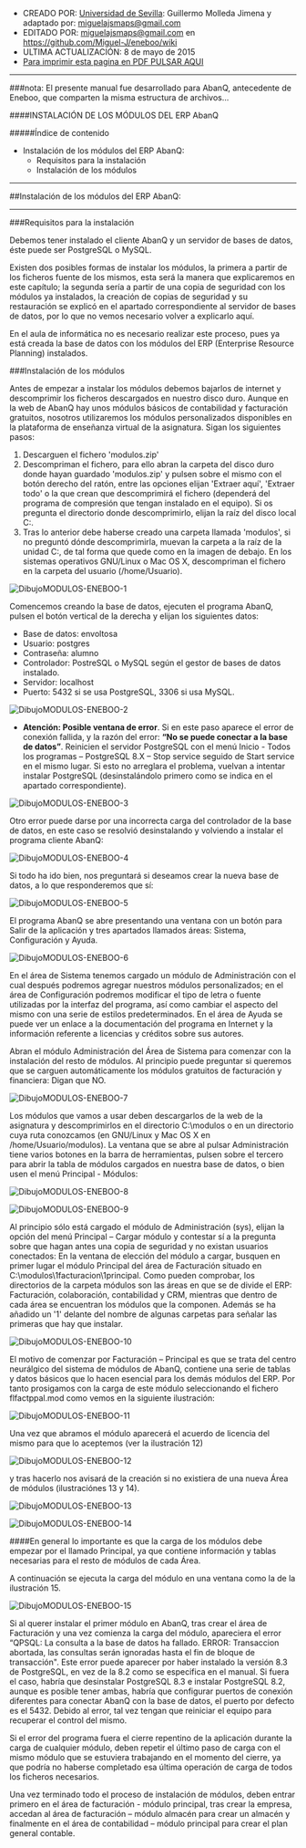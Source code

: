 * CREADO POR: [Universidad de Sevilla](http://www.us.es): Guillermo Molleda Jimena y adaptado por: miguelajsmaps@gmail.com
* EDITADO POR: miguelajsmaps@gmail.com en https://github.com/Miguel-J/eneboo/wiki
* ULTIMA ACTUALIZACIÓN: 8 de mayo de 2015
* [Para imprimir esta pagina en PDF PULSAR AQUI](https://gitprint.com/Miguel-J/eneboo/wiki/Instalacion-modulos-UNIV.SEVILLA)

----
###nota: El presente manual fue desarrollado para AbanQ, antecedente de Eneboo, que comparten la misma estructura de archivos...


####INSTALACIÓN DE LOS MÓDULOS DEL ERP AbanQ

#####Índice de contenido
* Instalación de los módulos del ERP AbanQ:
     * Requisitos para la instalación
     * Instalación de los módulos

---
##Instalación de los módulos del ERP AbanQ:

---
###Requisitos para la instalación

Debemos tener instalado el cliente AbanQ y un servidor de bases de datos, éste puede ser PostgreSQL o MySQL.

Existen dos posibles formas de instalar los módulos, la primera a partir de los ficheros fuente de los mismos, esta será la manera que explicaremos en este capítulo; la segunda sería a partir de una copia de seguridad con los módulos ya instalados, la creación de copias de seguridad y su restauración se explicó en el apartado correspondiente al servidor de bases de datos, por lo que no vemos necesario volver a explicarlo aquí.

En el aula de informática no es necesario realizar este proceso, pues ya está creada la base de datos con los módulos del ERP (Enterprise Resource Planning) instalados.

###Instalación de los módulos

Antes de empezar a instalar los módulos debemos bajarlos de internet y descomprimir los ficheros descargados en nuestro disco duro. Aunque en la web de AbanQ hay unos módulos básicos de contabilidad y facturación gratuitos, nosotros utilizaremos los módulos personalizados disponibles en la plataforma de enseñanza virtual de la asignatura. Sigan los siguientes pasos:

1. Descarguen el fichero 'modulos.zip'
2. Descompriman el fichero, para ello abran la carpeta del disco duro donde hayan guardado 'modulos.zip' y pulsen sobre el mismo con el botón derecho del ratón, entre las opciones elijan 'Extraer aquí', 'Extraer todo' o la que crean que descomprimirá el fichero (dependerá del programa de compresión que tengan instalado en el equipo). Si os pregunta el directorio donde descomprimirlo, elijan la raíz del disco local C:.
3. Tras lo anterior debe haberse creado una carpeta llamada 'modulos', si no preguntó dónde descomprimirla, muevan la carpeta a la raíz de la unidad C:, de tal forma que quede como en la imagen de debajo. En los sistemas operativos GNU/Linux o Mac OS X, descompriman el fichero en la carpeta del usuario (/home/Usuario).


![DibujoMODULOS-ENEBOO-1](https://github.com/Miguel-J/eneboo/blob/master/imagen/univ-sevilla-abanq-MODULOS/Dibujo%201.PNG)

Comencemos creando la base de datos, ejecuten el programa AbanQ, pulsen el botón vertical de la derecha y elijan los siguientes datos:

* Base de datos: envoltosa
* Usuario: postgres
* Contraseña: alumno
* Controlador: PostreSQL o MySQL según el gestor de bases de datos instalado.
* Servidor: localhost
* Puerto: 5432 si se usa PostgreSQL, 3306 si usa MySQL.

![DibujoMODULOS-ENEBOO-2](https://github.com/Miguel-J/eneboo/blob/master/imagen/univ-sevilla-abanq-MODULOS/Dibujo-2.PNG)


* **Atención: Posible ventana de error**. Si en este paso aparece el error de conexión fallida, y la razón del error: **“No se puede conectar a la base de datos”**. Reinicien el servidor PostgreSQL con el menú Inicio - Todos los programas – PostgreSQL 8.X – Stop service seguido de Start service en el mismo lugar. Si esto no arreglara el problema, vuelvan a intentar instalar PostgreSQL (desinstalándolo primero como se indica en el apartado correspondiente).

![DibujoMODULOS-ENEBOO-3](https://github.com/Miguel-J/eneboo/blob/master/imagen/univ-sevilla-abanq-MODULOS/Dibujo-3.PNG)

Otro error puede darse por una incorrecta carga del controlador de la base de datos, en este caso se resolvió desinstalando y volviendo a instalar el programa cliente AbanQ:

![DibujoMODULOS-ENEBOO-4](https://github.com/Miguel-J/eneboo/blob/master/imagen/univ-sevilla-abanq-MODULOS/Dibujo-4.PNG)

Si todo ha ido bien, nos preguntará si deseamos crear la nueva base de datos, a lo que responderemos que sí:

![DibujoMODULOS-ENEBOO-5](https://github.com/Miguel-J/eneboo/blob/master/imagen/univ-sevilla-abanq-MODULOS/Dibujo-5.PNG)

El programa AbanQ se abre presentando una ventana con un botón para Salir de la aplicación y tres apartados llamados áreas: Sistema, Configuración y Ayuda.

![DibujoMODULOS-ENEBOO-6](https://github.com/Miguel-J/eneboo/blob/master/imagen/univ-sevilla-abanq-MODULOS/Dibujo-6.PNG)

En el área de Sistema tenemos cargado un módulo de Administración con el cual después podremos agregar nuestros módulos personalizados; en el área de Configuración podremos modificar el tipo de letra o fuente utilizadas por la interfaz del programa, así como cambiar el aspecto del mismo con una serie de estilos predeterminados. En el área de Ayuda se puede ver un enlace a la documentación del programa en Internet y la información referente a licencias y créditos sobre sus autores.

Abran el módulo Administración del Área de Sistema para comenzar con la instalación del resto de módulos. Al principio puede preguntar si queremos que se carguen automáticamente los módulos gratuitos de facturación y financiera: Digan que NO.

![DibujoMODULOS-ENEBOO-7](https://github.com/Miguel-J/eneboo/blob/master/imagen/univ-sevilla-abanq-MODULOS/Dibujo-7.PNG)

Los módulos que vamos a usar deben descargarlos de la web de la asignatura y  descomprimirlos en el directorio C:\modulos o en un directorio cuya ruta conozcamos (en GNU/Linux y Mac OS X en /home/Usuario/modulos). La ventana que se abre al pulsar Administración tiene varios botones en la barra de herramientas, pulsen sobre el tercero para abrir la tabla de módulos cargados en nuestra base de datos, o bien usen el menú Principal - Módulos:

![DibujoMODULOS-ENEBOO-8](https://github.com/Miguel-J/eneboo/blob/master/imagen/univ-sevilla-abanq-MODULOS/Dibujo-8.PNG)

![DibujoMODULOS-ENEBOO-9](https://github.com/Miguel-J/eneboo/blob/master/imagen/univ-sevilla-abanq-MODULOS/Dibujo-9.PNG)


Al principio sólo está cargado el módulo de Administración (sys), elijan la opción del menú Principal – Cargar módulo y contestar sí a la pregunta sobre que hagan antes una copia de seguridad y no existan usuarios conectados:
En la ventana de elección del módulo a cargar, busquen en primer lugar el módulo Principal del área de Facturación situado en C:\modulos\1facturacion\1principal. Como pueden comprobar, los directorios de la carpeta módulos son las áreas en que se de divide el ERP: Facturación, colaboración, contabilidad y CRM, mientras que dentro de cada área se encuentran los módulos que la componen. Además se ha añadido un '1' delante del nombre de algunas carpetas para señalar las primeras que hay que instalar.

![DibujoMODULOS-ENEBOO-10](https://github.com/Miguel-J/eneboo/blob/master/imagen/univ-sevilla-abanq-MODULOS/Dibujo-10.PNG)

El motivo de comenzar por Facturación – Principal es que se trata del centro neurálgico del sistema de módulos de AbanQ, contiene una serie de tablas y datos básicos que lo hacen esencial para los demás módulos del ERP. Por tanto prosigamos con la carga de este módulo seleccionando el fichero flfactppal.mod como vemos en la siguiente ilustración:

![DibujoMODULOS-ENEBOO-11](https://github.com/Miguel-J/eneboo/blob/master/imagen/univ-sevilla-abanq-MODULOS/Dibujo-11.PNG)

Una vez que abramos el módulo aparecerá el acuerdo de licencia del mismo para que lo aceptemos (ver la ilustración 12)


![DibujoMODULOS-ENEBOO-12](https://github.com/Miguel-J/eneboo/blob/master/imagen/univ-sevilla-abanq-MODULOS/Dibujo-12.PNG)

 y tras hacerlo nos avisará de la creación si no existiera de una nueva Área de módulos (ilustraciónes 13 y 14).


![DibujoMODULOS-ENEBOO-13](https://github.com/Miguel-J/eneboo/blob/master/imagen/univ-sevilla-abanq-MODULOS/Dibujo-13.PNG)

![DibujoMODULOS-ENEBOO-14](https://github.com/Miguel-J/eneboo/blob/master/imagen/univ-sevilla-abanq-MODULOS/Dibujo-14.PNG)


####En general lo importante es que la carga de los módulos debe empezar por el llamado Principal, ya que contiene información y tablas necesarias para el resto de módulos de cada Área.

A continuación se ejecuta la carga del módulo en una ventana como la de la ilustración 15.


![DibujoMODULOS-ENEBOO-15](https://github.com/Miguel-J/eneboo/blob/master/imagen/univ-sevilla-abanq-MODULOS/Dibujo-15.PNG)

Si al querer instalar el primer módulo en AbanQ, tras crear el área de Facturación y una vez comienza la carga del módulo, apareciera el error “QPSQL: La consulta a la base de datos ha fallado. ERROR: Transaccion abortada, las consultas serán ignoradas hasta el fin de bloque de transacción". Este error puede aparecer por haber instalado la versión 8.3 de PostgreSQL, en vez de la 8.2 como se especifica en el manual. Si fuera el caso, habría que desinstalar PostgreSQL 8.3 e instalar PostgreSQL 8.2, aunque es posible tener ambas, habría que configurar puertos de conexión diferentes para conectar AbanQ con la base de datos, el puerto por defecto es el 5432. Debido al error, tal vez tengan que reiniciar el equipo para recuperar el control del mismo.

Si el error del programa fuera el cierre repentino de la aplicación durante la carga de cualquier módulo, deben repetir el último paso de carga con el mismo módulo que se estuviera trabajando en el momento del cierre, ya que podría no haberse completado esa última operación de carga de todos los ficheros necesarios.

Una vez terminado todo el proceso de instalación de módulos, deben entrar primero en el área de facturación - módulo principal, tras crear la empresa, accedan al área de facturación – módulo almacén para crear un almacén y finalmente en el área de contabilidad – módulo principal para crear el plan general contable.
